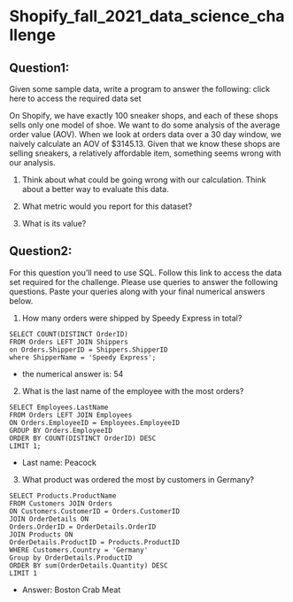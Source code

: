 # Shopify_fall_2021_data_science_challenge

## Question1: 
 Given some sample data, write a program to answer the following: click here to access the required data set

On Shopify, we have exactly 100 sneaker shops, and each of these shops sells only one model of shoe. We want to do some analysis of the average order value (AOV). When we look at orders data over a 30 day window, we naively calculate an AOV of $3145.13. Given that we know these shops are selling sneakers, a relatively affordable item, something seems wrong with our analysis. 

1) Think about what could be going wrong with our calculation. Think about a better way to evaluate this data. 


2) What metric would you report for this dataset?



3) What is its value?


## Question2:
 For this question you’ll need to use SQL. Follow this link to access the data set required for the challenge. Please use queries to answer the following questions. Paste your queries along with your final numerical answers below.

1) How many orders were shipped by Speedy Express in total?

```
SELECT COUNT(DISTINCT OrderID) 
FROM Orders LEFT JOIN Shippers
on Orders.ShipperID = Shippers.ShipperID
where ShipperName = 'Speedy Express';
```
- the numerical answer is: 54

2. What is the last name of the employee with the most orders?
```
SELECT Employees.LastName
FROM Orders LEFT JOIN Employees
ON Orders.EmployeeID = Employees.EmployeeID
GROUP BY Orders.EmployeeID
ORDER BY COUNT(DISTINCT OrderID) DESC
LIMIT 1;

```
- Last name: Peacock

3. What product was ordered the most by customers in Germany?

```
SELECT Products.ProductName
FROM Customers JOIN Orders
ON Customers.CustomerID = Orders.CustomerID
JOIN OrderDetails ON
Orders.OrderID = OrderDetails.OrderID
JOIN Products ON
OrderDetails.ProductID = Products.ProductID
WHERE Customers.Country = 'Germany'
Group by OrderDetails.ProductID
ORDER BY sum(OrderDetails.Quantity) DESC
LIMIT 1

```
- Answer: Boston Crab Meat
